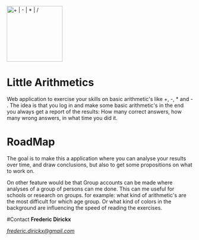 
<a><img src="http://dirickx-guisset.be/photo/LittleArithmetics_Logo.jpg" title="Little Arithmetics" width=150 alt="+ | - | * | /"></a>
# Little Arithmetics

Web application to exercise your skills on basic arithmetic's like +, -, * and - .
The idea is that you log in and make some basic arithmetic's in the end you always get a report of the results:
How many correct answers, how many wrong answers, in what time you did it. 

# RoadMap
The goal is to make this a application where you can analyse your results over time, and draw conclusions, but also
to get some propositions on what to work on.

On other feature would be that Group accounts can be made where analyses of a group of persons can me done.
This can me useful for schools or research on groups.
for example: what kind of arithmetic's are the most difficult for which age group. 
Or what kind of colors in the background are influencing the speed of reading the exercises.

#Contact
**Frederic Dirickx**

*frederic.dirickx@gmail.com*
